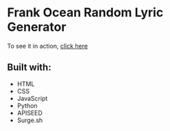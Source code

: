 # Frank Ocean Random Lyric Generator 

To see it in action, [click here](http://www.franky-says.surge.sh)

## Built with: 
* HTML
* CSS
* JavaScript
* Python
* APISEED 
* Surge.sh





